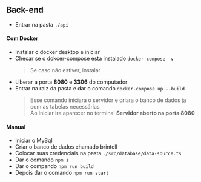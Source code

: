 ## Back-end
 - Entrar na pasta ```./api```

#### Com Docker
 - Instalar o docker desktop e iniciar
 - Checar se o dokcer-compose esta instalado ```docker-compose -v```
    > Se caso não estiver, instalar
 - Liberar a porta **8080** e **3306** do computador
 - Entrar na raiz da pasta e dar o comando ```docker-compose up --build```
    > Esse comando iniciara o servidor e criara o banco de dados ja com as tabelas necessárias <br/>
    > Ao iniciar ira aparecer no terminal **Servidor aberto na porta 8080**

#### Manual
 - Iniciar o MySql
 - Criar o banco de dados chamado brintell
 - Colocar suas credenciais na pasta ```./src/database/data-source.ts```
 - Dar o comando ```npm i```
 - Dar o compando ```npm run build```
 - Depois dar o comando ```npm run start```